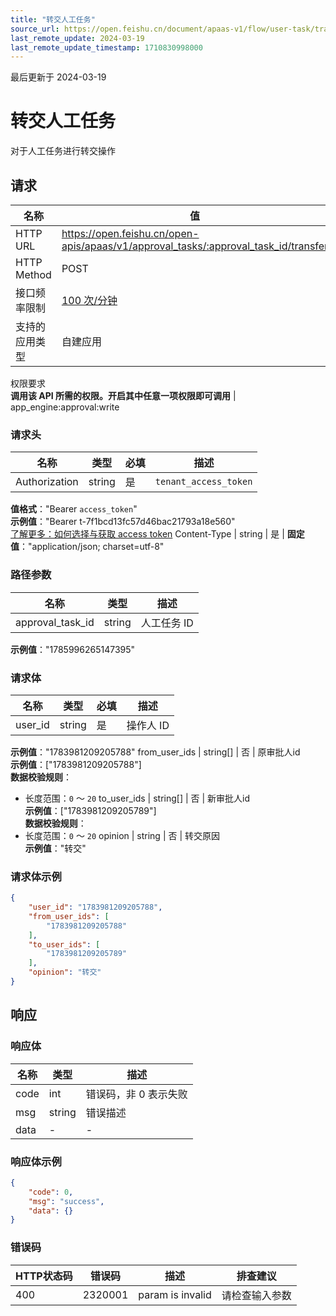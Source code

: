 ```yaml
---
title: "转交人工任务"
source_url: https://open.feishu.cn/document/apaas-v1/flow/user-task/transfer
last_remote_update: 2024-03-19
last_remote_update_timestamp: 1710830998000
---
```

最后更新于 2024-03-19

# 转交人工任务

对于人工任务进行转交操作

## 请求
名称 | 值
---|---
HTTP URL | https://open.feishu.cn/open-apis/apaas/v1/approval_tasks/:approval_task_id/transfer
HTTP Method | POST
接口频率限制 | [100 次/分钟](https://open.feishu.cn/document/ukTMukTMukTM/uUzN04SN3QjL1cDN)
支持的应用类型 | 自建应用
权限要求  
            **调用该 API 所需的权限。开启其中任意一项权限即可调用** | app_engine:approval:write

### 请求头

名称 | 类型 | 必填 | 描述
--- | --- | --- | ---
Authorization | string | 是 | `tenant_access_token`  
**值格式**："Bearer `access_token`"  
**示例值**："Bearer t-7f1bcd13fc57d46bac21793a18e560"  
[了解更多：如何选择与获取 access token](https://open.feishu.cn/document/uAjLw4CM/ugTN1YjL4UTN24CO1UjN/trouble-shooting/how-to-choose-which-type-of-token-to-use)
Content-Type | string | 是 | **固定值**："application/json; charset=utf-8"

### 路径参数

名称 | 类型 | 描述
--- | --- | ---
approval_task_id | string | 人工任务 ID  
**示例值**："1785996265147395"

### 请求体

名称 | 类型 | 必填 | 描述
--- | --- | --- | ---
user_id | string | 是 | 操作人 ID  
**示例值**："1783981209205788"
from_user_ids | string\[\] | 否 | 原审批人id  
**示例值**：["1783981209205788"]  
**数据校验规则**：  
- 长度范围：`0` ～ `20`
to_user_ids | string\[\] | 否 | 新审批人id  
**示例值**：["1783981209205789"]  
**数据校验规则**：  
- 长度范围：`0` ～ `20`
opinion | string | 否 | 转交原因  
**示例值**："转交"

### 请求体示例
```json
{
    "user_id": "1783981209205788",
    "from_user_ids": [
        "1783981209205788"
    ],
    "to_user_ids": [
        "1783981209205789"
    ],
    "opinion": "转交"
}
```

## 响应

### 响应体

名称 | 类型 | 描述
--- | --- | ---
code | int | 错误码，非 0 表示失败
msg | string | 错误描述
data | \- | \-

### 响应体示例
```json
{
    "code": 0,
    "msg": "success",
    "data": {}
}
```

### 错误码

HTTP状态码 | 错误码 | 描述 | 排查建议
--- | --- | --- | ---
400 | 2320001 | param is invalid | 请检查输入参数
